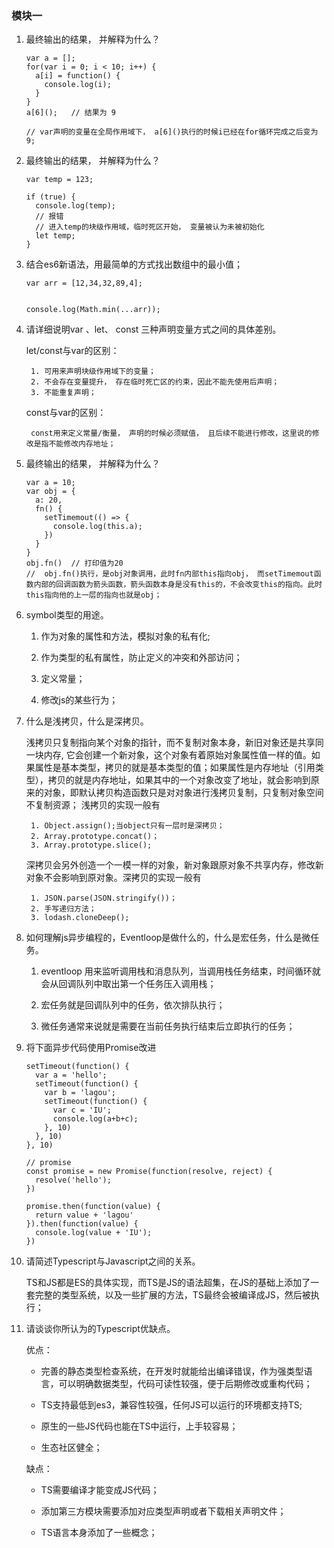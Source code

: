 ### 模块一

1. 最终输出的结果， 并解释为什么？

    ```
    var a = [];
    for(var i = 0; i < 10; i++) {
      a[i] = function() {
        console.log(i);
      }
    }
    a[6]();   // 结果为 9

    // var声明的变量在全局作用域下， a[6]()执行的时候i已经在for循环完成之后变为9;

    ```

2. 最终输出的结果， 并解释为什么？

    ```
    var temp = 123;

    if (true) {
      console.log(temp);   
      // 报错 
      // 进入temp的块级作用域，临时死区开始， 变量被认为未被初始化
      let temp;
    }

    ```

3. 结合es6新语法，用最简单的方式找出数组中的最小值；

    ```
    var arr = [12,34,32,89,4];

    
    console.log(Math.min(...arr));

    ```

4. 请详细说明var 、let、 const 三种声明变量方式之间的具体差别。

    let/const与var的区别：

        1. 可用来声明块级作用域下的变量；
        2. 不会存在变量提升， 存在临时死亡区的约束，因此不能先使用后声明；
        3. 不能重复声明；
         
    const与var的区别： 

        const用来定义常量/衡量， 声明的时候必须赋值， 且后续不能进行修改，这里说的修改是指不能修改内存地址；
    

5. 最终输出的结果， 并解释为什么？
    ```
    var a = 10;
    var obj = {
      a: 20,
      fn() {
        setTimemout(() => {
          console.log(this.a);
        })
      }
    }
    obj.fn()  // 打印值为20
    //  obj.fn()执行，是obj对象调用，此时fn内部this指向obj， 而setTimemout函数内部的回调函数为箭头函数，箭头函数本身是没有this的，不会改变this的指向。此时this指向他的上一层的指向也就是obj；
    ```

6. symbol类型的用途。

   1. 作为对象的属性和方法，模拟对象的私有化;

   2. 作为类型的私有属性，防止定义的冲突和外部访问；

   3. 定义常量；

   4. 修改js的某些行为；

7. 什么是浅拷贝，什么是深拷贝。

    浅拷贝只复制指向某个对象的指针，而不复制对象本身，新旧对象还是共享同一块内存, 它会创建一个新对象，这个对象有着原始对象属性值一样的值。如果属性是基本类型，拷贝的就是基本类型的值；如果属性是内存地址（引用类型），拷贝的就是内存地址，如果其中的一个对象改变了地址，就会影响到原来的对象，即默认拷贝构造函数只是对对象进行浅拷贝复制，只复制对象空间不复制资源；
    浅拷贝的实现一般有

        1. Object.assign();当object只有一层时是深拷贝；
        2. Array.prototype.concat()；
        3. Array.prototype.slice();

    深拷贝会另外创造一个一模一样的对象，新对象跟原对象不共享内存，修改新对象不会影响到原对象。深拷贝的实现一般有

        1. JSON.parse(JSON.stringify())；
        2. 手写递归方法；
        3. lodash.cloneDeep();

8. 如何理解js异步编程的，Eventloop是做什么的，什么是宏任务，什么是微任务。

    1. eventloop 用来监听调用栈和消息队列，当调用栈任务结束，时间循环就会从回调队列中取出第一个任务压入调用栈；

    2. 宏任务就是回调队列中的任务，依次排队执行；

    3. 微任务通常来说就是需要在当前任务执行结束后立即执行的任务；


9. 将下面异步代码使用Promise改进

    ```
    setTimeout(function() {
      var a = 'hello';
      setTimeout(function() {
        var b = 'lagou';
        setTimeout(function() {
          var c = 'IU';
          console.log(a+b+c);
        }, 10)
      }, 10)
    }, 10)

    // promise
    const promise = new Promise(function(resolve, reject) {
      resolve('hello');
    })

    promise.then(function(value) {
      return value + 'lagou'
    }).then(function(value) {
      console.log(value + 'IU');
    })

    ```
10. 请简述Typescript与Javascript之间的关系。

    TS和JS都是ES的具体实现，而TS是JS的语法超集，在JS的基础上添加了一套完整的类型系统，以及一些扩展的方法，TS最终会被编译成JS，然后被执行；

11. 请谈谈你所认为的Typescript优缺点。

    优点：
      * 完善的静态类型检查系统，在开发时就能给出编译错误，作为强类型语言，可以明确数据类型，代码可读性较强，便于后期修改或重构代码；

      * TS支持最低到es3，兼容性较强，任何JS可以运行的环境都支持TS;

      * 原生的一些JS代码也能在TS中运行，上手较容易；

      * 生态社区健全；
    
    缺点： 
      * TS需要编译才能变成JS代码；

      * 添加第三方模块需要添加对应类型声明或者下载相关声明文件；

      * TS语言本身添加了一些概念；





 